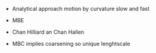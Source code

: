 - Analytical approach motion by curvature slow and fast

- MBE

- Chan Hilliard an Chan Hallen

- MBC implies coarsening so unique lenghtscale